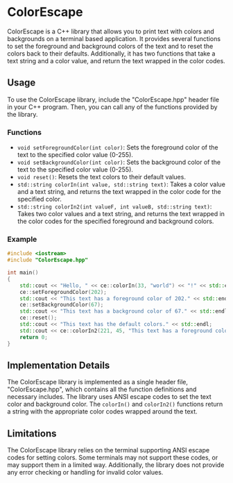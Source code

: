 # ColorEscape

ColorEscape is a C++ library that allows you to print text with colors and backgrounds on a terminal based application. It provides several functions to set the foreground and background colors of the text and to reset the colors back to their defaults. Additionally, it has two functions that take a text string and a color value, and return the text wrapped in the color codes.

## Usage

To use the ColorEscape library, include the "ColorEscape.hpp" header file in your C++ program. Then, you can call any of the functions provided by the library.

### Functions

- `void setForegroundColor(int color)`: Sets the foreground color of the text to the specified color value (0-255).
- `void setBackgroundColor(int color)`: Sets the background color of the text to the specified color value (0-255).
- `void reset()`: Resets the text colors to their default values.
- `std::string colorIn(int value, std::string text)`: Takes a color value and a text string, and returns the text wrapped in the color code for the specified color.
- `std::string colorIn2(int valueF, int valueB, std::string text)`: Takes two color values and a text string, and returns the text wrapped in the color codes for the specified foreground and background colors.

### Example

```cpp
#include <iostream>
#include "ColorEscape.hpp"

int main()
{
    std::cout << "Hello, " << ce::colorIn(33, "world") << "!" << std::endl;
    ce::setForegroundColor(202);
    std::cout << "This text has a foreground color of 202." << std::endl;
    ce::setBackgroundColor(67);
    std::cout << "This text has a background color of 67." << std::endl;
    ce::reset();
    std::cout << "This text has the default colors." << std::endl;
    std::cout << ce::colorIn2(221, 45, "This text has a foreground color of 221 and a background color of 45.") << std::endl;
    return 0;
}
```

## Implementation Details

The ColorEscape library is implemented as a single header file, "ColorEscape.hpp", which contains all the function definitions and necessary includes. The library uses ANSI escape codes to set the text color and background color. The `colorIn()` and `colorIn2()` functions return a string with the appropriate color codes wrapped around the text.

## Limitations

The ColorEscape library relies on the terminal supporting ANSI escape codes for setting colors. Some terminals may not support these codes, or may support them in a limited way. Additionally, the library does not provide any error checking or handling for invalid color values.
